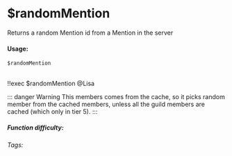 # $randomMention
Returns a random Mention id from a Mention in the server

#### Usage: 
`$randomMention`

<br/>
<discord-messages>
	<discord-message :bot="false" role-color="#ffcc9a" author="Member">
		!!exec $randomMention
	</discord-message>
	<discord-message :bot="true" role-color="#0099ff" author="Custom Command" avatar="https://media.discordapp.net/avatars/725721249652670555/781224f90c3b841ba5b40678e032f74a.webp">
		@Lisa
	</discord-message>
</discord-messages>


::: danger Warning
This members comes from the cache, so it picks random member from the cached members, unless all the guild members are cached (which only in tier 5).
:::

##### Function difficulty: <Badge type="tip" text="Easy" vertical="middle" /> 
###### Tags: <Badge type="tip" text="random" vertical="middle" /> <Badge type="tip" text="random Mention" vertical="middle" /> <Badge type="tip" text="choose" vertical="middle" /> <Badge type="tip" text="return random Mention" vertical="middle" />